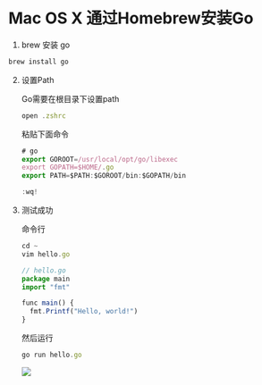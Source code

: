 # Mac OS X 通过Homebrew安装Go

1. brew 安装 go

```javascript
brew install go
```

2. 设置Path

   Go需要在根目录下设置path

   ```javascript
   open .zshrc
   ```

   粘贴下面命令

   ```javascript
   # go
   export GOROOT=/usr/local/opt/go/libexec
   export GOPATH=$HOME/.go
   export PATH=$PATH:$GOROOT/bin:$GOPATH/bin
   ```

   ```javascript
   :wq!
   ```

3. 测试成功

   命令行

   ```javascript
   cd ~
   vim hello.go
   ```

   ```javascript
   // hello.go
   package main
   import "fmt"
   
   func main() {
     fmt.Printf("Hello, world!")
   }
   ```

   然后运行

   ```javascript
   go run hello.go
   ```

   ![](https://ws3.sinaimg.cn/large/006tNbRwgy1fuu3wr4ftkj30wi0p475m.jpg)